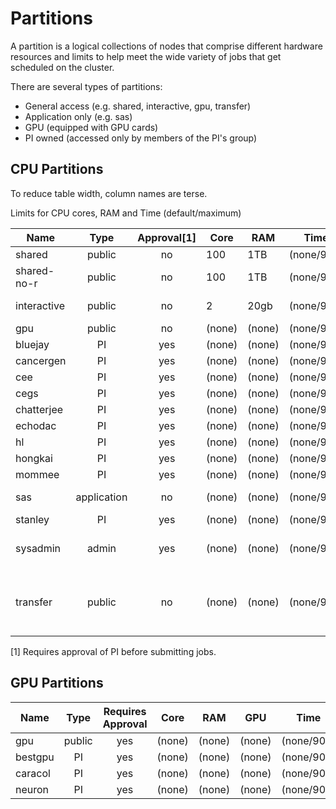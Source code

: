 # Partitions

A partition is a logical collections of nodes that comprise different hardware resources and limits to help meet the wide variety of jobs that get scheduled on the cluster. 

There are several types of partitions:

* General access (e.g. shared, interactive, gpu, transfer)
* Application only (e.g. sas)
* GPU (equipped with GPU cards)
* PI owned (accessed only by members of the PI's group)

## CPU Partitions

To reduce table width, column names are terse.

Limits for CPU cores, RAM and Time (default/maximum)

| Name | Type | Approval[1] | Core | RAM | Time | Notes/Use |
| ---- | :----: | :-----: | ---- | ---- | :-------: | ----- |
| shared | public | no | 100 | 1TB | (none/90d) | DEFAULT |
| shared-no-r | public | no | 100 | 1TB | (none/90d) | Does not support R |
| interactive | public | no | 2 | 20gb | (none/90d) | Small but accessible |
| gpu | public | no | (none) | (none) | (none/90d) | |
| bluejay | PI | yes | (none) | (none) | (none/90d) | |
| cancergen | PI | yes | (none) | (none) | (none/90d) | |
| cee | PI | yes | (none) | (none) | (none/90d) | |
| cegs | PI | yes | (none) | (none) | (none/90d) | |
| chatterjee | PI | yes | (none) | (none) | (none/90d) | |
| echodac | PI | yes | (none) | (none) | (none/90d) | |
| hl | PI | yes | (none) | (none) | (none/90d) | |
| hongkai | PI | yes | (none) | (none) | (none/90d) | |
| mommee | PI | yes | (none) | (none) | (none/90d) | |
| sas | application | no | (none) | (none) | (none/90d) | Licensed for SAS |
| stanley | PI | yes | (none) | (none) | (none/90d) | |
| sysadmin | admin | yes | (none) | (none) | (none/90d) | For system testing |
| transfer | public | no | (none) | (none) | (none/90d) | Data in or out of cluster via SLURM jobs |

[1] Requires approval of PI before submitting jobs.

## GPU Partitions

| Name | Type | Requires Approval | Core | RAM | GPU | Time | Notes/Use |
| ---- | :----: | :-----: | ---- | ---- | :-------: | ----- | ------|
| gpu | public | yes | (none) | (none) | (none) | (none/90d) | |
| bestgpu | PI | yes | (none) | (none) | (none) | (none/90d) | |
| caracol | PI | yes | (none) | (none) | (none) | (none/90d) | |
| neuron | PI | yes | (none) | (none) | (none) | (none/90d) | |